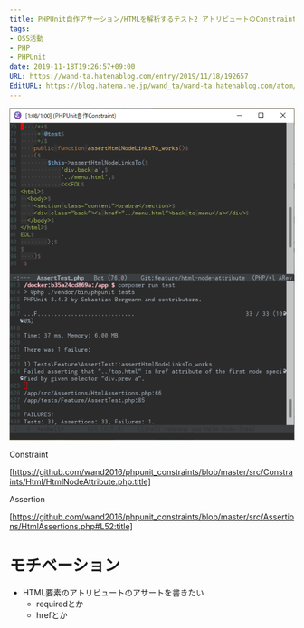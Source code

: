 ```yaml
---
title: PHPUnit自作アサーション/HTMLを解析するテスト2 アトリビュートのConstraint
tags:
- OSS活動
- PHP
- PHPUnit
date: 2019-11-18T19:26:57+09:00
URL: https://wand-ta.hatenablog.com/entry/2019/11/18/192657
EditURL: https://blog.hatena.ne.jp/wand_ta/wand-ta.hatenablog.com/atom/entry/26006613467791943
---
```


![20191118214547](../../../imgs/20191118214547.png)

Constraint

[https://github.com/wand2016/phpunit_constraints/blob/master/src/Constraints/Html/HtmlNodeAttribute.php:title]

Assertion

[https://github.com/wand2016/phpunit_constraints/blob/master/src/Assertions/HtmlAssertions.php#L52:title]


# モチベーション

- HTML要素のアトリビュートのアサートを書きたい
    - requiredとか
    - hrefとか


